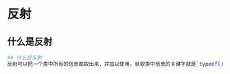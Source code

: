 # 反射

## 什么是反射

```bash
## 什么是反射
反射可以把一个类中所有的信息都取出来，并加以使用，获取类中信息的关键字就是`typeof()`，通过它就可以拿到类的信息清单，从而执行下一步操作
```

